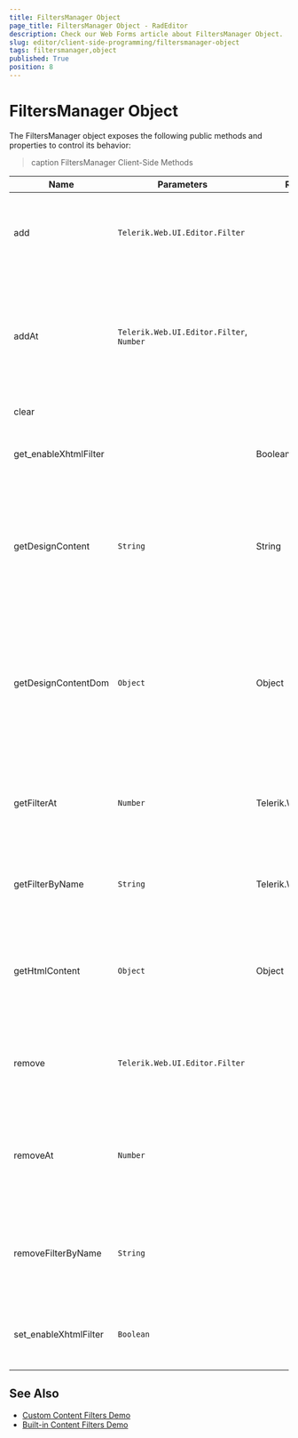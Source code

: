 ```yaml
---
title: FiltersManager Object
page_title: FiltersManager Object - RadEditor
description: Check our Web Forms article about FiltersManager Object.
slug: editor/client-side-programming/filtersmanager-object
tags: filtersmanager,object
published: True
position: 8
---
```


# FiltersManager Object

The FiltersManager object exposes the following public methods and properties to control its behavior:

>caption FiltersManager Client-Side Methods


| Name | Parameters | Return Type | Description |
| ------ | ------ | ------ | ------ |
|add|`Telerik.Web.UI.Editor.Filter`||Add a content filter to the filters collectionThe method takes the following arguments: **filter** - Instance of a Filter Object|
|addAt|`Telerik.Web.UI.Editor.Filter`, `Number`||Add a content filter to the filters collection at indexThe method takes the following arguments: **filter** - Instance of a Filter Object **index** - The index location where item should be inserted|
|clear|||Clears the content filters collection|
|get_enableXhtmlFilter||Boolean|Returns a boolean value which indicates whether the XHTML filter is enabled or disabled|
|getDesignContent|`String`|String|Fires when RadEditor's mode is changed to Design View Mode and executes all the String based content filtersThe method takes the following arguments: **contentAreaHtml** - The RadEditor|
|getDesignContentDom|`Object`|Object|Fires when RadEditor's mode is changed to Design View Mode after getDesignContent() - executes all the DOM based content filtersThe method takes the following arguments: **contentArea** - The content area DOM element|
|getFilterAt|`Number`|Telerik.Web.UI.Editor.Filter|Returns the content filter from the given IndexThe method takes the following arguments: **index** - The index location of the filter in the FiltersCollection|
|getFilterByName|`String`|Telerik.Web.UI.Editor.Filter|Returns the content filter by nameThe method takes the following arguments: **name** - Name of the filter|
|getHtmlContent|`Object`|Object|Fires when RadEditor's mode is changed to HTML View ModeThe method takes the following arguments: **contentAreaElement** - The content area DOM element|
|remove|`Telerik.Web.UI.Editor.Filter`||Remove content filter from the filters collectionThe method takes the following arguments: **filter** - Instance of a Filter Object|
|removeAt|`Number`||Removes a content filter from the filters collection by indexThe method takes the following arguments: **index** - The index location of the filter in the FiltersCollection|
|removeFilterByName|`String`||Remove content filter from the filters collectionThe method takes the following arguments: **name** - The name of the filter to be removed.|
|set_enableXhtmlFilter|`Boolean`||Sets the state of XHTML filterThe method takes the following arguments: **value** - Boolean value to enable|

## See Also

 * [Custom Content Filters Demo](https://demos.telerik.com/aspnet-ajax/editor/examples/contentfilters/defaultcs.aspx) 
 * [Built-in Content Filters Demo](https://demos.telerik.com/aspnet-ajax/editor/examples/builtincontentfilters/defaultcs.aspx)

